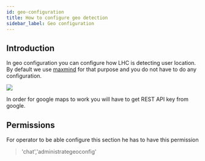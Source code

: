 ```yaml
---
id: geo-configuration
title: How to configure geo detection
sidebar_label: Geo configuration
---
```


## Introduction

In geo configuration you can configure how LHC is detecting user location. By default we use [maxmind](https://www.maxmind.com/en/home) for that purpose and you do not have to do any configuration.

![](/img/chat/geo-configuration.jpg)

In order for google maps to work you will have to get REST API key from google.

## Permissions

For operator to be able configure this section he has to have this permission

> 'chat','administrategeoconfig'